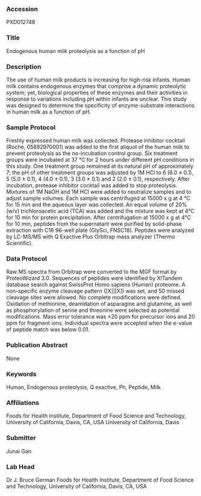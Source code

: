 ### Accession
PXD012748

### Title
Endogenous human milk proteolysis as a function of pH

### Description
The use of human milk products is increasing for high-risk infants. Human milk contains endogenous enzymes that comprise a dynamic proteolytic system; yet, biological properties of these enzymes and their activities in response to variations including pH within infants are unclear. This study was designed to determine the specificity of enzyme-substrate interactions in human milk as a function of pH.

### Sample Protocol
Freshly expressed human milk was collected. Protease inhibitor cocktail (Roche, 05892970001) was added to the first aliquot of the human milk to prevent proteolysis as the no-incubation control group. Six treatment groups were incubated at 37 °C for 2 hours under different pH conditions in this study. One treatment group remained at its natural pH of approximately 7; the pH of other treatment groups was adjusted by 1M HCl to 6 (6.0 ± 0.1), 5 (5.0 ± 0.1), 4 (4.0 ± 0.1), 3 (3.0 ± 0.1) and 2 (2.0 ± 0.1), respectively. After incubation, protease inhibitor cocktail was added to stop proteolysis. Mixtures of 1M NaOH and 1M HCl were added to neutralize samples and to adjust sample volumes. Each sample was centrifuged at 15000 x g at 4 °C for 15 min and the aqueous layer was collected. An equal volume of 20% (w/v) trichloroacetic acid (TCA) was added and the mixture was kept at 4°C for 10 min for protein precipitation. After centrifugation at 15000 x g at 4°C for 10 min, peptides from the supernatant were purified by solid-phase extraction with C18 96-well plate (GlySci, FNSC18). Peptides were analyzed by LC-MS/MS with Q Exactive Plus Orbitrap mass analyzer (Thermo Scientific).

### Data Protocol
Raw MS spectra from Orbitrap were converted to the MGF format by ProteoWizard 3.0. Sequences of peptides were identified by X!Tandem database search against SwissProt Homo sapiens (Human) proteome. A non-specific enzyme cleavage pattern ([X]|[X]) was set, and 50 missed cleavage sites were allowed. No complete modifications were defined. Oxidation of methionine, deamidation of asparagine and glutamine, as well as phosphorylation of serine and threonine were selected as potential modifications. Mass error tolerance was ±20 ppm for precursor ions and 20 ppm for fragment ions. Individual spectra were accepted when the e-value of peptide match was below 0.01.

### Publication Abstract
None

### Keywords
Human, Endogenous proteolysis, Q exactive, Ph, Peptide, Milk

### Affiliations
Foods for Health Institute, Department of Food Science and Technology, University of California, Davis, CA, USA
University of California, Davis

### Submitter
Junai Gan

### Lab Head
Dr J. Bruce German
Foods for Health Institute, Department of Food Science and Technology, University of California, Davis, CA, USA



